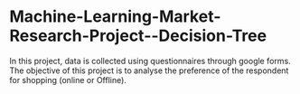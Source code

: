 # Machine-Learning-Market-Research-Project--Decision-Tree


In this project, data is collected using questionnaires through google forms. The objective of this project is to analyse the preference of the respondent for shopping (online or Offline).
